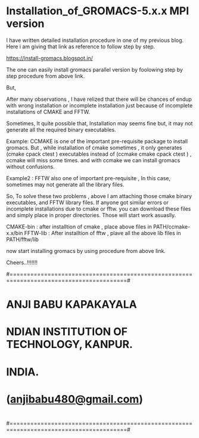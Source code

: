 # Installation_of_GROMACS-5.x.x MPI version

I have written detailed installation procedure in one of my previous blog.
Here i am giving that link as reference to follow step by step.

https://install-gromacs.blogspot.in/

The one can easily install gromacs parallel version by foolowing step by step procedure from above link.

But, 

After many observations , I have relized that there will be chances of endup with wrong installation or 
incomplete installation just because of incomplete installations of CMAKE and FFTW.

Sometimes, It quite possible that, Installation may seems fine but, it may not generate all the required binary executables.

Example: CCMAKE is one of the important pre-requisite package to install gromacs. But , while installation of cmake sometimes , it only generates (cmake cpack ctest ) executables instead of (ccmake  cmake  cpack  ctest ) , ccmake will miss some times.
and with ccmake we can install gromacs without confusions.

Example2 : FFTW also one of important pre-requisite , In this case, sometimes may not generate all the library files. 



So, To solve these two problems , above I am attaching those cmake binary executables, and FFTW library files. 
If anyone got similar errors or incomplete installations due to cmake or fftw. you can download these files and simply 
place in proper directories. Those will start work asuaslly.

CMAKE-bin : after installtion of cmake , place above files in PATH/ccmake-x.x/bin
FFTW-lib  : After installtion of fftw , plave all the above lib files in PATH/fftw/lib 

now start installing gromacs by using procedure from above link.


Cheers..!!!!!!!


#========================================================================================#
#                                                                                        #
#                                  ANJI BABU KAPAKAYALA                                  #
#                       NDIAN INSTITUTION OF TECHNOLOGY, KANPUR.                         #
#                                         INDIA.                                         #
#                               (anjibabu480@gmail.com)                                  #
#                                                                                        #
#========================================================================================#



